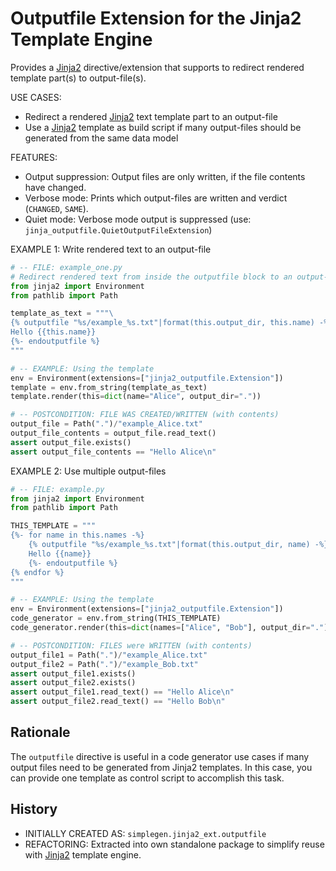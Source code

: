 # Outputfile Extension for the Jinja2 Template Engine

Provides a [Jinja2] directive/extension that supports to redirect
rendered template part(s) to output-file(s).

USE CASES:

* Redirect a rendered [Jinja2] text template part to an output-file
* Use a [Jinja2] template as build script
  if many output-files should be generated from the same data model

FEATURES:

* Output suppression: Output files are only written, if the file contents have changed.
* Verbose mode: Prints which output-files are written and verdict (`CHANGED`, `SAME`).
* Quiet mode: Verbose mode output is suppressed (use: `jinja_outputfile.QuietOutputFileExtension`)

EXAMPLE 1: Write rendered text to an output-file

```python
# -- FILE: example_one.py
# Redirect rendered text from inside the outputfile block to an output-file.
from jinja2 import Environment
from pathlib import Path

template_as_text = """\
{% outputfile "%s/example_%s.txt"|format(this.output_dir, this.name) -%}
Hello {{this.name}}
{%- endoutputfile %}
"""

# -- EXAMPLE: Using the template
env = Environment(extensions=["jinja2_outputfile.Extension"])
template = env.from_string(template_as_text)
template.render(this=dict(name="Alice", output_dir="."))

# -- POSTCONDITION: FILE WAS CREATED/WRITTEN (with contents)
output_file = Path(".")/"example_Alice.txt"
output_file_contents = output_file.read_text()
assert output_file.exists()
assert output_file_contents == "Hello Alice\n"
```

EXAMPLE 2: Use multiple output-files

```python
# -- FILE: example.py
from jinja2 import Environment
from pathlib import Path

THIS_TEMPLATE = """
{%- for name in this.names -%}
    {% outputfile "%s/example_%s.txt"|format(this.output_dir, name) -%}
    Hello {{name}}
    {%- endoutputfile %}
{% endfor %}
"""

# -- EXAMPLE: Using the template
env = Environment(extensions=["jinja2_outputfile.Extension"])
code_generator = env.from_string(THIS_TEMPLATE)
code_generator.render(this=dict(names=["Alice", "Bob"], output_dir="."))

# -- POSTCONDITION: FILES were WRITTEN (with contents)
output_file1 = Path(".")/"example_Alice.txt"
output_file2 = Path(".")/"example_Bob.txt"
assert output_file1.exists()
assert output_file2.exists()
assert output_file1.read_text() == "Hello Alice\n"
assert output_file2.read_text() == "Hello Bob\n"

```

[Jinja2]: https://github.com/pallets/jinja/


Rationale
-------------------------------------------------------------------------------

The `outputfile` directive is useful in a code generator use cases
if many output files need to be generated from Jinja2 templates.
In this case, you can provide one template as control script to accomplish this task.


History
-------------------------------------------------------------------------------

* INITIALLY CREATED AS: `simplegen.jinja2_ext.outputfile`
* REFACTORING: Extracted into own standalone package to simplify reuse
  with [Jinja2] template engine.
